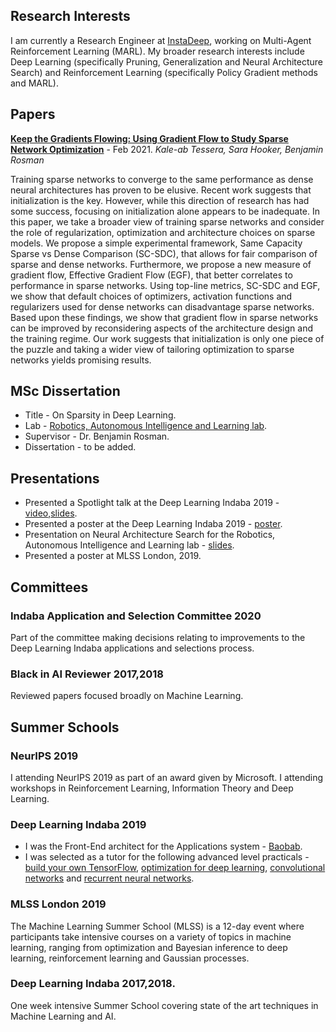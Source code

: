 ## Research Interests
I am currently a Research Engineer at [InstaDeep](https://www.instadeep.com), working on Multi-Agent Reinforcement Learning (MARL). My broader research interests include Deep Learning (specifically Pruning, Generalization and Neural Architecture Search) and Reinforcement Learning (specifically Policy Gradient methods and MARL).

## Papers
**[Keep the Gradients Flowing: Using Gradient Flow to Study Sparse Network Optimization](https://arxiv.org/abs/2102.01670)** - Feb 2021.
*Kale-ab Tessera, Sara Hooker, Benjamin Rosman*

Training sparse networks to converge to the same performance as dense neural architectures has proven to be elusive. Recent work suggests that initialization is the key. However, while this direction of research has had some success, focusing on initialization alone appears to be inadequate. In this paper, we take a broader view of training sparse networks and consider the role of regularization, optimization and architecture choices on sparse models. We propose a simple experimental framework, Same Capacity Sparse vs Dense Comparison (SC-SDC), that allows for fair comparison of sparse and dense networks. Furthermore, we propose a new measure of gradient flow, Effective Gradient Flow (EGF), that better correlates to performance in sparse networks. Using top-line metrics, SC-SDC and EGF, we show that default choices of optimizers, activation functions and regularizers used for dense networks can disadvantage sparse networks. Based upon these findings, we show that gradient flow in sparse networks can be improved by reconsidering aspects of the architecture design and the training regime. Our work suggests that initialization is only one piece of the puzzle and taking a wider view of tailoring optimization to sparse networks yields promising results.

## MSc Dissertation
- Title - On Sparsity in Deep Learning.
- Lab - [Robotics, Autonomous Intelligence and Learning lab](http://www.raillab.org/people). 
- Supervisor - Dr. Benjamin Rosman. 
- Dissertation - to be added. 

## Presentations
- Presented a Spotlight talk at the Deep Learning Indaba 2019 - [video](https://www.youtube.com/watch?v=r36FyLukrAg),[slides](https://www.kaleabtessera.com/indaba_2019_presentation.pdf).  
- Presented a poster at the Deep Learning Indaba 2019 - [poster](https://www.kaleabtessera.com/indaba_2019_poster.pdf).
- Presentation on Neural Architecture Search for the Robotics, Autonomous Intelligence and Learning lab - [slides](https://www.kaleabtessera.com/rail_2019_nas.pdf).
- Presented a poster at MLSS London, 2019.

## Committees
### Indaba Application and Selection Committee 2020
Part of the committee making decisions relating to improvements to the Deep Learning Indaba applications and selections process. 
### Black in AI Reviewer 2017,2018
Reviewed papers focused broadly on Machine Learning.


## Summer Schools
### NeurIPS 2019
I attending NeurIPS 2019 as part of an award given by Microsoft. I attending workshops in Reinforcement Learning, Information Theory and Deep Learning. 
### Deep Learning Indaba 2019
- I was the Front-End architect for the Applications system -  [Baobab](https://github.com/deep-learning-indaba/Baobab).
- I was selected as a tutor for the following advanced level practicals - [build your own TensorFlow](https://colab.research.google.com/drive/14GeXkFd5pQKKNIJ7BMswP0ihlYg5nIbS#forceEdit=true&offline=true&sandboxMode=true), [optimization for deep learning](https://colab.research.google.com/drive/1Dn6nqhbhFnwdNtTHtHMCe-KRXKOTyp_G#forceEdit=true&offline=true&sandboxMode=true), [convolutional networks](https://colab.research.google.com/drive/1GhO1DN8J1lmgIgV1zuKKMWd6m0SCUC5m#forceEdit=true&offline=true&sandboxMode=true) and [recurrent neural networks](https://colab.research.google.com/drive/18r3RipZvESHPE-XM1Y8w9iIsJ8JXPK8s#forceEdit=true&offline=true&sandboxMode=true).

### MLSS London 2019 
The Machine Learning Summer School (MLSS) is a 12-day event where participants take intensive courses on a variety of topics in machine learning, ranging from optimization and Bayesian inference to deep learning, reinforcement learning and Gaussian processes.
### Deep Learning Indaba 2017,2018. 
One week intensive Summer School covering state of the art techniques in Machine Learning and AI. 

